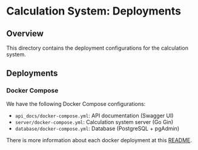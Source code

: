 # Calculation System: Deployments

## Overview

This directory contains the deployment configurations for the calculation system.

## Deployments

### Docker Compose

We have the following Docker Compose configurations:

- `api_docs/docker-compose.yml`: API documentation (Swagger UI)
- `server/docker-compose.yml`: Calculation system server (Go Gin)
- `database/docker-compose.yml`: Database (PostgreSQL + pgAdmin)

There is more information about each docker deployment at this [README](docker/README.md).

